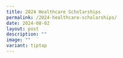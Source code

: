 ```yaml
---
title: 2024 Healthcare Scholarships
permalink: /2024-healthcare-scholarships/
date: 2024-08-02
layout: post
description: ""
image: ""
variant: tiptap
---
```

